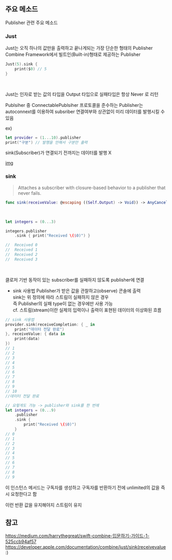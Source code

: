 ## 주요 메소드

Publisher 관련 주요 메소드
<br/>

### Just

Just는 오직 하나의 값만을 출력하고 끝나게되는 가장 단순한 형태의 Publisher
<br/>
Combine Framework에서 빌트인(Built-in)형태로 제공하는 Publisher
<br/>

```swift
Just(5).sink {
    print($0) // 5
}
```

<br/>

Just는 인자로 받는 값의 타입을 Output 타입으로 실패타입은 항상 Never 로 리턴
<br/>

Publsiher 중 ConnectablePublsiher 프로토콜을 준수하는 Publisher는 autoconnext를 이용하여 subsriber 연결여부와 상관없이 미리 데이터를 발행시킬 수 있음
<br/>

ex)

```swift
let provider = (1...10).publisher
print("구분") // 발행을 안해서 구분만 출력
```

sink(Subscriber)가 연결되기 전까지는 데이터를 발행 X
<br/>

[img](https://miro.medium.com/v2/resize:fit:720/format:webp/1*fKLhm3YUQK9BSPOanDbTrg.png)

### sink

> Attaches a subscriber with closure-based behavior to a publisher that never fails.
> <br/>

```swift
func sink(receiveValue: @escaping ((Self.Output) -> Void)) -> AnyCancellable
```

<br/>

```swift
let integers = (0...3)

integers.publisher
    .sink { print("Received \($0)") }

//  Received 0
//  Received 1
//  Received 2
//  Received 3
```

<br/>

클로저 기반 동작이 있는 subscriber를 실패하지 않도록 publisher에 연결
<br/>

- sink 사용법
  Publisher가 받은 값을 관찰하고(observe) 콘솔에 출력
  <br/>
  sink는 위 정의에 따라 스트림이 실패하지 않은 경우
  <br/>
  즉 Publisher의 실패 type이 없는 경우에만 사용 가능
  <br/>
  cf. 스트림(stream)이란 실제의 입력이나 출력이 표현된 데이터의 이상화된 흐름
  <br/>

```swift
// sink 사용법
provider.sink(receiveCompletion: { _ in
    print("데이터 전달 완료")
}, receiveValue: { data in
    print(data)
})
// 1
// 2
// 3
// 4
// 5
// 6
// 7
// 8
// 9
// 10
//데이터 전달 완료

// 요렇게도 가능 -> publisher와 sink를 한 번에
let integers = (0...9)
    .publisher
    .sink {
        print("Received \($0)")
    }
// 0
// 1
// 2
// 3
// 4
// 5
// 6
// 7
// 8
// 9
```

이 인스턴스 메서드는 구독자를 생성하고 구독자를 반환하기 전에 unlimited의 값을 즉시 요청한다고 함
<br/>

이런 반환 값을 유지해야지 스트림이 유지
<br/>

## 참고

https://medium.com/harrythegreat/swift-combine-입문하기-가이드-1-525ccb94af57
<br/>
https://developer.apple.com/documentation/combine/just/sink(receivevalue:)
<br/>
